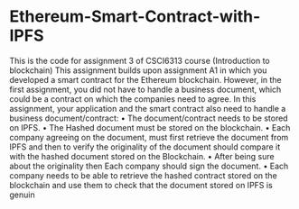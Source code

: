 # Ethereum-Smart-Contract-with-IPFS
This is the code for assignment 3 of CSCI6313 course (Introduction to blockchain)
This assignment builds upon assignment A1 in which you developed a smart contract for the Ethereum blockchain. However, in the first assignment, you did not have to handle a business document, which could be a contract on which the companies need to agree. In this assignment, your application and the smart contract also need to handle a business document/contract: 
•	The document/contract needs to be stored on IPFS.
•	The Hashed document must be stored on the blockchain.
•	Each company agreeing on the document, must first retrieve the document from IPFS and then to verify the originality of the document should compare it with the hashed document stored on the Blockchain.
•	After being sure about the originality then Each company should sign the document.
•	Each company needs to be able to retrieve the hashed contract stored on the blockchain and use them to check that the document stored on IPFS is genuin

